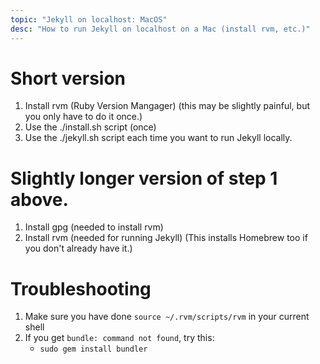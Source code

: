```yaml
---
topic: "Jekyll on localhost: MacOS"
desc: "How to run Jekyll on localhost on a Mac (install rvm, etc.)"
---
```


# Short version 

1.  Install rvm (Ruby Version Mangager) (this may be slightly painful, but you only have to do it once.)
2.  Use the ./install.sh script (once)
3.  Use the ./jekyll.sh script each time you want to run Jekyll locally.

# Slightly longer version of step 1 above.

1. Install gpg (needed to install rvm)
1. Install rvm (needed for running Jekyll) (This installs Homebrew too if you don't already have it.)

# Troubleshooting

1. Make sure you have done `source ~/.rvm/scripts/rvm` in your current shell
1. If you get `bundle: command not found`, try this:
   * `sudo gem install bundler` 
   
